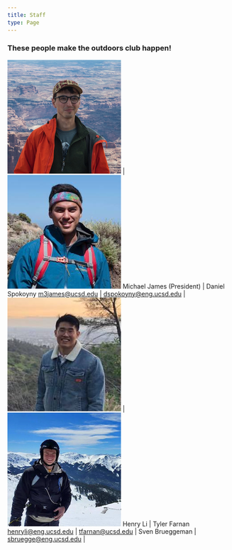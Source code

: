 ```yaml
---
title: Staff
type: Page
---
```


### These people make the outdoors club happen!

![MJ](/assets/pictures/michael_james.jpg) | ![Daniel](/assets/pictures/daniel_spokoyny.jpg)
 Michael James (President)                             | Daniel Spokoyny
 m3james@ucsd.edu | dspokoyny@eng.ucsd.edu
 |
 ![Henry](/assets/pictures/henry_li.jpg) |  ![Tyler](/assets/pictures/tyler_farnan.jpg)
 Henry Li                                  | Tyler Farnan
 henryli@eng.ucsd.edu | tfarnan@ucsd.edu
 |
 Sven Brueggeman                           |
sbruegge@eng.ucsd.edu	|

